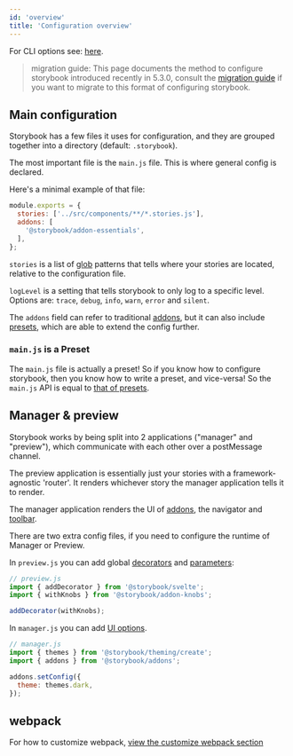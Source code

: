 ```yaml
---
id: 'overview'
title: 'Configuration overview'
---
```


For CLI options see: [here](../cli-options).

> migration guide: This page documents the method to configure storybook introduced recently in 5.3.0, consult the [migration guide](https://github.com/storybookjs/storybook/blob/next/MIGRATION.md) if you want to migrate to this format of configuring storybook.

## Main configuration

Storybook has a few files it uses for configuration, and they are grouped together into a directory (default: `.storybook`).

The most important file is the `main.js` file. This is where general config is declared.

Here's a minimal example of that file:

```js
module.exports = {
  stories: ['../src/components/**/*.stories.js'],
  addons: [
    '@storybook/addon-essentials',
  ],
};
```

`stories` is a list of [glob](https://www.npmjs.com/package/glob) patterns that tells where your stories are located, relative to the configuration file.

`logLevel` is a setting that tells storybook to only log to a specific level. Options are: `trace`, `debug`, `info`, `warn`, `error` and `silent`.

The `addons` field can refer to traditional [addons](../../addons/introduction), but it can also include [presets](/docs/presets/introduction/), which are able to extend the config further.

### `main.js` is a  Preset
The `main.js` file is actually a preset! So if you know how to configure storybook, then you know how to write a preset, and vice-versa!
So the `main.js` API is equal to [that of presets](../../presets/writing-presets/#presets-api).


## Manager & preview

Storybook works by being split into 2 applications ("manager" and "preview"), which communicate with each other over a postMessage channel.

The preview application is essentially just your stories with a framework-agnostic 'router'. It renders whichever story the  manager application tells it to render.

The manager application renders the UI of [addons](../../addons/introduction), the navigator and [toolbar](../../basics/toolbar-guide/).

There are two extra config files, if you need to configure the runtime of Manager or Preview.

In `preview.js` you can add global [decorators](../../basics/writing-stories/#decorators) and [parameters](../../basics/writing-stories/#parameters):

```js
// preview.js
import { addDecorator } from '@storybook/svelte';
import { withKnobs } from '@storybook/addon-knobs';

addDecorator(withKnobs);
```

In `manager.js` you can add [UI options](../options-parameter/#global-options).

```js
// manager.js
import { themes } from '@storybook/theming/create';
import { addons } from '@storybook/addons';

addons.setConfig({
  theme: themes.dark,
});
```

## webpack

For how to customize webpack, [view the customize webpack section](../custom-webpack-config/)
